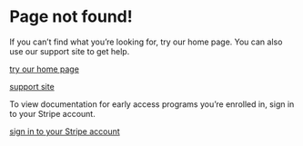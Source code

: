 # Page not found!

If you can’t find what you’re looking for, try our home page. You can also use our support site to get help.

[try our home page](/)

[support site](https://support.stripe.com/)

To view documentation for early access programs you’re enrolled in, sign in to your Stripe account.

[sign in to your Stripe account](https://dashboard.stripe.com/login?redirect=https%3A%2F%2Fdocs.stripe.com%2Fjs%2Forders)
